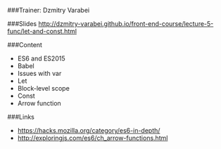 ###Trainer: Dzmitry Varabei

###Slides
http://dzmitry-varabei.github.io/front-end-course/lecture-5-func/let-and-const.html

###Content
- ES6 and ES2015
- Babel
- Issues with var
- Let
- Block-level scope
- Const
- Arrow function

###Links
- https://hacks.mozilla.org/category/es6-in-depth/
- http://exploringjs.com/es6/ch_arrow-functions.html



